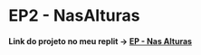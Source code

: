 # EP2 - NasAlturas
 
<h4> Link do projeto no meu replit -> <a href="https://replit.com/@fabsdk/ThisIsNasAlturas">EP - Nas Alturas</a> </h4>
